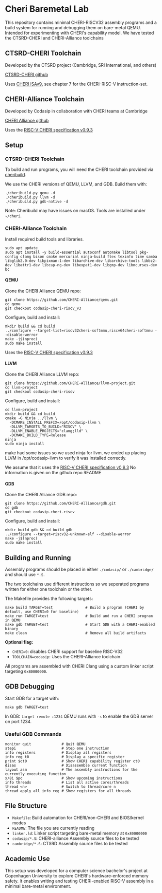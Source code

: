 # Cheri Baremetal Lab
This repository contains minimal CHERI-RISCV32 assembly programs and a build system for running and debugging them on bare-metal QEMU. Intended for experimenting with CHERI's capability model. We have tested the CTSRD-CHERI and CHERI-Alliance toolchains 
## CTSRD-CHERI Toolchain
Developed by the CTSRD project (Cambridge, SRI International, and others)

[CTSRD-CHERI github](https://github.com/CTSRD-CHERI)

Uses [CHERI ISAv9](https://www.cl.cam.ac.uk/techreports/UCAM-CL-TR-987.pdf), see chapter 7 for the CHERI-RISC-V instruction-set.

## CHERI-Alliance Toolchain
Developed by Codasip in collaboration with CHERI teams at Cambridge

[CHERI Alliance github](https://github.com/CTSRD-CHERI)

Uses the [RISC-V CHERI specification v0.9.3](https://github.com/riscv/riscv-cheri/releases/tag/v0.9.3-prerelease)
## Setup
### CTSRD-CHERI Toolchain
To build and run programs, you will need the CHERI toolchain provided via [cheribuild](https://github.com/CTSRD-CHERI/cheribuild).

We use the CHERI versions of QEMU, LLVM, and GDB. Build them with:
```
./cheribuild.py qemu -d
./cheribuild.py llvm -d 
./cheribuild.py gdb-native -d 
```

Note: Cheribuild may have issues on macOS. Tools are installed under `~/cheri`.
### CHERI-Alliance Toolchain
Install required build tools and libraries.
```
sudo apt update
sudo apt install -y build-essential autoconf automake libtool pkg-config clang bison cmake mercurial ninja-build flex texinfo time samba libglib2.0-dev libpixman-1-dev libarchive-dev libarchive-tools libbz2-dev libattr1-dev libcap-ng-dev libexpat1-dev libgmp-dev libncurses-dev bc
```
#### QEMU
Clone the CHERI Alliance QEMU repo:
```
git clone https://github.com/CHERI-Alliance/qemu.git
cd qemu
git checkout codasip-cheri-riscv_v3   
```
Configure, build and install:
```
mkdir build && cd build
../configure --target-list=riscv32cheri-softmmu,riscv64cheri-softmmu --disable-werror
make -j$(nproc)
sudo make install
```

Uses the [RISC-V CHERI specification v0.9.3](https://github.com/riscv/riscv-cheri/releases/tag/v0.9.3-prerelease)
#### LLVM
Clone the CHERI Alliance LLVM repo:
```
git clone https://github.com/CHERI-Alliance/llvm-project.git
cd llvm-project
git checkout codasip-cheri-riscv
```
Configure, build and install:
```
cd llvm-project
mkdir build && cd build
cmake -G Ninja ../llvm \
  -DCMAKE_INSTALL_PREFIX=/opt/codasip-llvm \
  -DLLVM_TARGETS_TO_BUILD="RISCV" \
  -DLLVM_ENABLE_PROJECTS="clang;lld" \
  -DCMAKE_BUILD_TYPE=Release
ninja               
sudo ninja install   
```
make had some issues so we used ninja for llvm, we ended up placing LLVM in /opt/codasip-llvm to verify it was installed correctly.

We assume that it uses the [RISC-V CHERI specification v0.9.3](https://github.com/riscv/riscv-cheri/releases/tag/v0.9.3-prerelease)
No information is given on the github repo README
#### GDB
Clone the CHERI Alliance GDB repo:
```
git clone https://github.com/CHERI-Alliance/gdb.git
cd gdb
git checkout codasip-cheri-riscv
```
Configure, build and install:
```
mkdir build-gdb && cd build-gdb
../configure --target=riscv32-unknown-elf --disable-werror
make -j$(nproc)
sudo make install
```
## Building and Running

Assembly programs should be placed in either `./codasip/` or `./cambridge/`  and should use `*.S`.

The two toolchains use different instructions so we seperated programs written for either one toolchain or the other.

The Makefile provides the following targets:

```
make build TARGET=test               # Build a program (CHERI by default, use CHERI=0 for baseline)
make run TARGET=test                 # Build and run a CHERI program in QEMU
make gdb TARGET=test                 # Start GDB with a CHERI-enabled binary
make clean                           # Remove all build artifacts
```

**Optional flag:**

* `CHERI=0`: disables CHERI support for baseline RISC-V32
* `TOOLCHAIN=codasip`: Uses the CHERI-Alliance toolchain

All programs are assembled with CHERI Clang using a custom linker script targeting `0x80000000`.

## GDB Debugging

Start GDB for a target with:

```
make gdb TARGET=test
```

In GDB: `target remote :1234`
QEMU runs with `-s` to enable the GDB server on port 1234.

### Useful GDB Commands

```
monitor quit              # Quit QEMU
stepi                     # Step one instruction
info registers            # Display all registers
info reg t0               # Display a specific register
print $ct0                # Show CHERI capability register ct0
disas                     # Disassemble current function
layout asm                # The assembly instructions for the currently executing function
x/8i $pc                  # Show upcoming instructions
info threads              # List all active cores/threads
thread <n>                # Switch to thread/core n
thread apply all info reg # Show registers for all threads

```

## File Structure

* `Makefile`: Build automation for CHERI/non-CHERI and BIOS/kernel modes
* `README`: The file you are currently reading
* `linker.ld`: Linker script targeting bare-metal memory at `0x80000000`
* `codasip/*.S`: CHERI-alliance Assembly source files to be tested
* `cambridge/*.S`: CTSRD Assembly source files to be tested

## Academic Use

This setup was developed for a computer science bachelor's project at Copenhagen University to explore CHERI's hardware-enforced memory safety. It enables writing and testing CHERI-enabled RISC-V assembly in a minimal bare-metal environment.
